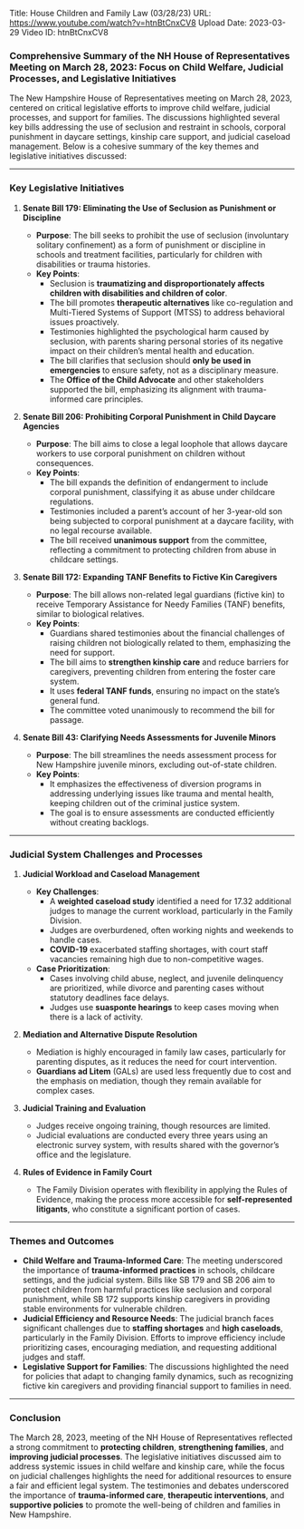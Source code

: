 Title: House Children and Family Law (03/28/23)
URL: https://www.youtube.com/watch?v=htnBtCnxCV8
Upload Date: 2023-03-29
Video ID: htnBtCnxCV8

### Comprehensive Summary of the NH House of Representatives Meeting on March 28, 2023: Focus on Child Welfare, Judicial Processes, and Legislative Initiatives

The New Hampshire House of Representatives meeting on March 28, 2023, centered on critical legislative efforts to improve child welfare, judicial processes, and support for families. The discussions highlighted several key bills addressing the use of seclusion and restraint in schools, corporal punishment in daycare settings, kinship care support, and judicial caseload management. Below is a cohesive summary of the key themes and legislative initiatives discussed:

---

### **Key Legislative Initiatives**

1. **Senate Bill 179: Eliminating the Use of Seclusion as Punishment or Discipline**  
   - **Purpose**: The bill seeks to prohibit the use of seclusion (involuntary solitary confinement) as a form of punishment or discipline in schools and treatment facilities, particularly for children with disabilities or trauma histories.  
   - **Key Points**:  
     - Seclusion is **traumatizing and disproportionately affects children with disabilities and children of color**.  
     - The bill promotes **therapeutic alternatives** like co-regulation and Multi-Tiered Systems of Support (MTSS) to address behavioral issues proactively.  
     - Testimonies highlighted the psychological harm caused by seclusion, with parents sharing personal stories of its negative impact on their children’s mental health and education.  
     - The bill clarifies that seclusion should **only be used in emergencies** to ensure safety, not as a disciplinary measure.  
     - The **Office of the Child Advocate** and other stakeholders supported the bill, emphasizing its alignment with trauma-informed care principles.  

2. **Senate Bill 206: Prohibiting Corporal Punishment in Child Daycare Agencies**  
   - **Purpose**: The bill aims to close a legal loophole that allows daycare workers to use corporal punishment on children without consequences.  
   - **Key Points**:  
     - The bill expands the definition of endangerment to include corporal punishment, classifying it as abuse under childcare regulations.  
     - Testimonies included a parent’s account of her 3-year-old son being subjected to corporal punishment at a daycare facility, with no legal recourse available.  
     - The bill received **unanimous support** from the committee, reflecting a commitment to protecting children from abuse in childcare settings.  

3. **Senate Bill 172: Expanding TANF Benefits to Fictive Kin Caregivers**  
   - **Purpose**: The bill allows non-related legal guardians (fictive kin) to receive Temporary Assistance for Needy Families (TANF) benefits, similar to biological relatives.  
   - **Key Points**:  
     - Guardians shared testimonies about the financial challenges of raising children not biologically related to them, emphasizing the need for support.  
     - The bill aims to **strengthen kinship care** and reduce barriers for caregivers, preventing children from entering the foster care system.  
     - It uses **federal TANF funds**, ensuring no impact on the state’s general fund.  
     - The committee voted unanimously to recommend the bill for passage.  

4. **Senate Bill 43: Clarifying Needs Assessments for Juvenile Minors**  
   - **Purpose**: The bill streamlines the needs assessment process for New Hampshire juvenile minors, excluding out-of-state children.  
   - **Key Points**:  
     - It emphasizes the effectiveness of diversion programs in addressing underlying issues like trauma and mental health, keeping children out of the criminal justice system.  
     - The goal is to ensure assessments are conducted efficiently without creating backlogs.  

---

### **Judicial System Challenges and Processes**

1. **Judicial Workload and Caseload Management**  
   - **Key Challenges**:  
     - A **weighted caseload study** identified a need for 17.32 additional judges to manage the current workload, particularly in the Family Division.  
     - Judges are overburdened, often working nights and weekends to handle cases.  
     - **COVID-19** exacerbated staffing shortages, with court staff vacancies remaining high due to non-competitive wages.  
   - **Case Prioritization**:  
     - Cases involving child abuse, neglect, and juvenile delinquency are prioritized, while divorce and parenting cases without statutory deadlines face delays.  
     - Judges use **suasponte hearings** to keep cases moving when there is a lack of activity.  

2. **Mediation and Alternative Dispute Resolution**  
   - Mediation is highly encouraged in family law cases, particularly for parenting disputes, as it reduces the need for court intervention.  
   - **Guardians ad Litem** (GALs) are used less frequently due to cost and the emphasis on mediation, though they remain available for complex cases.  

3. **Judicial Training and Evaluation**  
   - Judges receive ongoing training, though resources are limited.  
   - Judicial evaluations are conducted every three years using an electronic survey system, with results shared with the governor’s office and the legislature.  

4. **Rules of Evidence in Family Court**  
   - The Family Division operates with flexibility in applying the Rules of Evidence, making the process more accessible for **self-represented litigants**, who constitute a significant portion of cases.  

---

### **Themes and Outcomes**

- **Child Welfare and Trauma-Informed Care**: The meeting underscored the importance of **trauma-informed practices** in schools, childcare settings, and the judicial system. Bills like SB 179 and SB 206 aim to protect children from harmful practices like seclusion and corporal punishment, while SB 172 supports kinship caregivers in providing stable environments for vulnerable children.  
- **Judicial Efficiency and Resource Needs**: The judicial branch faces significant challenges due to **staffing shortages** and **high caseloads**, particularly in the Family Division. Efforts to improve efficiency include prioritizing cases, encouraging mediation, and requesting additional judges and staff.  
- **Legislative Support for Families**: The discussions highlighted the need for policies that adapt to changing family dynamics, such as recognizing fictive kin caregivers and providing financial support to families in need.  

---

### **Conclusion**

The March 28, 2023, meeting of the NH House of Representatives reflected a strong commitment to **protecting children**, **strengthening families**, and **improving judicial processes**. The legislative initiatives discussed aim to address systemic issues in child welfare and kinship care, while the focus on judicial challenges highlights the need for additional resources to ensure a fair and efficient legal system. The testimonies and debates underscored the importance of **trauma-informed care**, **therapeutic interventions**, and **supportive policies** to promote the well-being of children and families in New Hampshire.